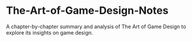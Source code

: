 # The-Art-of-Game-Design-Notes
A chapter-by-chapter summary and analysis of The Art of Game Design to explore its insights on game design.

